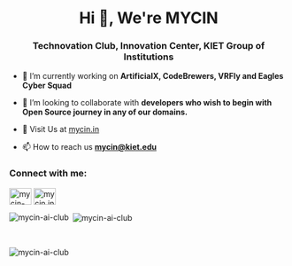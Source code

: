 <h1 align="center">Hi 👋, We're MYCIN</h1>
<h3 align="center">Technovation Club, Innovation Center, KIET Group of Institutions</h3>

<!--<p align="left"> <img src="https://komarev.com/ghpvc/?username=mycin-ai-club&label=Profile%20views&color=0e75b6&style=flat" alt="mycin-ai-club" /> </p>-->

- 🔭 I’m currently working on **ArtificialX, CodeBrewers, VRFly and Eagles Cyber Squad**

- 👯 I’m looking to collaborate with **developers who wish to begin with Open Source journey in any of our domains.**

- 🤝 Visit Us at [mycin.in](mycin.in)

- 📫 How to reach us **mycin@kiet.edu**

<h3 align="left">Connect with me:</h3>
<p align="left">
<a href="https://linkedin.com/in/mycin-in" target="blank"><img align="center" src="https://raw.githubusercontent.com/rahuldkjain/github-profile-readme-generator/master/src/images/icons/Social/linked-in-alt.svg" alt="mycin-in" height="30" width="40" /></a>
<a href="https://instagram.com/mycin.in" target="blank"><img align="center" src="https://raw.githubusercontent.com/rahuldkjain/github-profile-readme-generator/master/src/images/icons/Social/instagram.svg" alt="mycin.in" height="30" width="40" /></a>
</p>

<p><img align="left" src="https://github-readme-stats.vercel.app/api/top-langs?username=mycin-ai-club&show_icons=true&locale=en&layout=compact" alt="mycin-ai-club" /></p>
<p>&nbsp;<img align="center" src="https://github-readme-stats.vercel.app/api?username=mycin-ai-club&show_icons=true&locale=en" alt="mycin-ai-club" /></p>
<br>
<p><img align="center" src="https://github-readme-streak-stats.herokuapp.com/?user=mycin-ai-club&" alt="mycin-ai-club" /></p>
